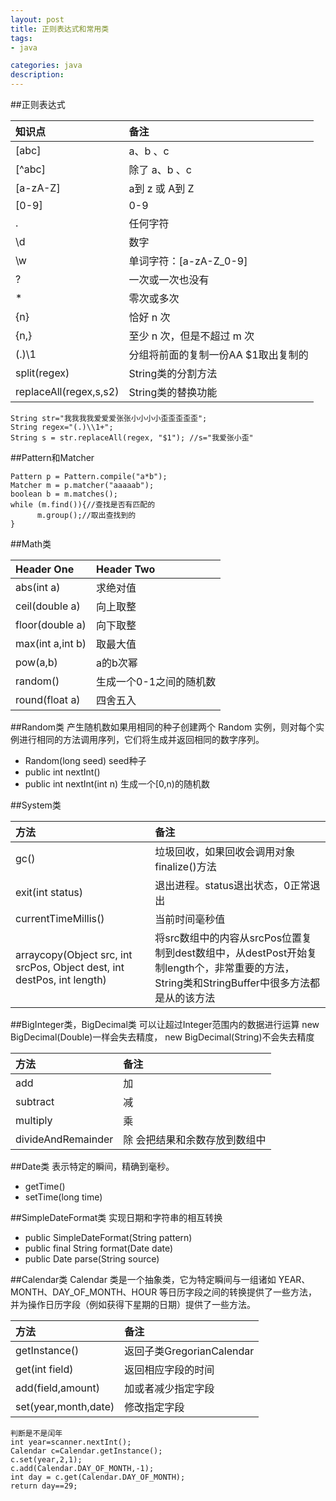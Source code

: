 ```yaml
---
layout: post
title: 正则表达式和常用类
tags:
- java

categories: java
description:
---
```


##正则表达式  

| 知识点			     | 备注    				 |
| :------------- | :------------- |
| [abc]     		 | a、b 、c        |
| [^abc]         | 除了 a、b 、c   |
| [a-zA-Z]       | a到 z 或 A到 Z  |
| [0-9]          | 0-9            |
| .		           | 任何字符         |
| \d	           | 数字         		|
| \w	           | 单词字符：[a-zA-Z_0-9]  |
| ? 	           | 一次或一次也没有	  |
| *	           	 | 零次或多次    	  |
| {n}	         	 | 恰好 n 次    	   |
| {n,}	         | 至少 n 次，但是不超过 m 次 |
| (.)\\1	       | 分组将前面的复制一份AA $1取出复制的|
| split(regex)   | String类的分割方法|
| replaceAll(regex,s,s2)| String类的替换功能|
```
String str="我我我我爱爱爱张张小小小小歪歪歪歪歪";
String regex="(.)\\1+";
String s = str.replaceAll(regex, "$1"); //s="我爱张小歪"
```
##Pattern和Matcher
```
Pattern p = Pattern.compile("a*b");
Matcher m = p.matcher("aaaaab");
boolean b = m.matches();
while (m.find()){//查找是否有匹配的
      m.group();//取出查找到的
}
```
##Math类

| Header One     | Header Two     |
| :------------- | :------------- |
| abs(int a)      | 求绝对值       |
| ceil(double a)  | 向上取整       |
| floor(double a) | 向下取整       |
| max(int a,int b)| 取最大值       |
| pow(a,b)        | a的b次幂      |
| random()        | 生成一个0-1之间的随机数 |
| round(float a)  | 四舍五入      |


##Random类
产生随机数如果用相同的种子创建两个 Random 实例，则对每个实例进行相同的方法调用序列，它们将生成并返回相同的数字序列。
* Random(long seed) seed种子
* public int nextInt()
* public int nextInt(int n) 生成一个[0,n)的随机数

##System类

| 方法 | 备注     |
| :------------- | :------------- |
| gc()      | 垃圾回收，如果回收会调用对象finalize()方法      |
| exit(int status)|退出进程。status退出状态，0正常退出|
| currentTimeMillis() |当前时间毫秒值 |
| arraycopy(Object src, int srcPos, Object dest, int destPos, int length) | 将src数组中的内容从srcPos位置复制到dest数组中，从destPost开始复制length个，非常重要的方法，String类和StringBuffer中很多方法都是从的该方法|


##BigInteger类，BigDecimal类
可以让超过Integer范围内的数据进行运算
new BigDecimal(Double)一样会失去精度，
new BigDecimal(String)不会失去精度

| 方法 | 备注    |
| :------------- | :------------- |
| add       | 加       |
|	subtract  | 减       |
| multiply  | 乘			|
|	divideAndRemainder |除 会把结果和余数存放到数组中|

##Date类
表示特定的瞬间，精确到毫秒。
* getTime()
* setTime(long time)

##SimpleDateFormat类
实现日期和字符串的相互转换
* public SimpleDateFormat(String pattern)
* public final String format(Date date)
* public Date parse(String source)

##Calendar类
Calendar 类是一个抽象类，它为特定瞬间与一组诸如 YEAR、MONTH、DAY_OF_MONTH、HOUR 等日历字段之间的转换提供了一些方法，并为操作日历字段（例如获得下星期的日期）提供了一些方法。

| 方法 | 备注    |
| :------------- | :------------- |
| getInstance()       | 返回子类GregorianCalendar      |
| get(int field) | 返回相应字段的时间 |
| add(field,amount) |加或者减少指定字段|
| set(year,month,date) | 修改指定字段|
```
判断是不是闰年
int year=scanner.nextInt();
Calendar c=Calendar.getInstance();
c.set(year,2,1);
c.add(Calendar.DAY_OF_MONTH,-1);
int day = c.get(Calendar.DAY_OF_MONTH);
return day==29;
```
